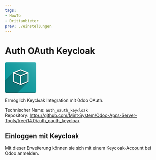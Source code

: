 ```yaml
---
tags:
- HowTo
- Drittanbieter
prev: ./einstellungen
---
```

# Auth OAuth Keycloak
![icon_oms_box](assets/icon_oms_box.png)

Ermöglich Keycloak Integration mit Odoo OAuth. 

Technischer Name: `auth_oauth_keycloak`\
Repository: <https://github.com/Mint-System/Odoo-Apps-Server-Tools/tree/14.0/auth_oauth_keycloak>

## Einloggen mit Keycloak

Mit dieser Erweiterung können sie sich mit einem Keycloak-Account bei Odoo anmelden.
